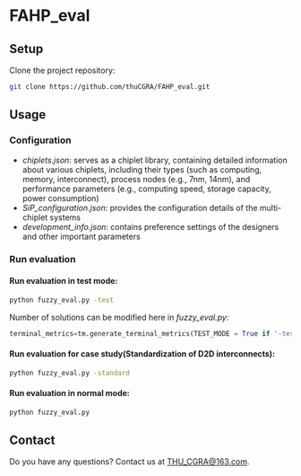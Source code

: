 # FAHP_eval

## Setup

Clone the project repository:
```bash
git clone https://github.com/thuCGRA/FAHP_eval.git
```

## Usage

### Configuration

* *chiplets.json*: serves as a chiplet library, containing detailed information about various chiplets, including their types (such as computing, memory, interconnect), process nodes (e.g., 7nm, 14nm), and performance parameters (e.g., computing speed, storage capacity, power consumption)
* *SiP_configuration.json*: provides the configuration details of the multi-chiplet systems
* *development_info.json*: contains preference settings of the designers and other important parameters

### Run evaluation

#### Run evaluation in test mode:

```bash
python fuzzy_eval.py -test
```

Number of solutions can be modified here in *fuzzy_eval.py*:

```python
terminal_metrics=tm.generate_terminal_metrics(TEST_MODE = True if '-test' in sys.argv else False, n_solutions_TEST=10)
```

#### Run evaluation for case study(Standardization of D2D interconnects):

```bash
python fuzzy_eval.py -standard
```

#### Run evaluation in normal mode:

```bash
python fuzzy_eval.py
```

## Contact

Do you have any questions? Contact us at THU_CGRA@163.com.



